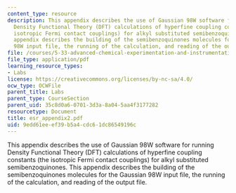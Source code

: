 ```yaml
---
content_type: resource
description: This appendix describes the use of Gaussian 98W software for running
  Density Functional Theory (DFT) calculations of hyperfine coupling constants (the
  isotropic Fermi contact couplings) for alkyl substituted semibenzoquinones. This
  appendix describes the building of the semibenzoquinones molecules for the Gaussian
  98W input file, the running of the calculation, and reading of the output file.
file: /courses/5-33-advanced-chemical-experimentation-and-instrumentation-fall-2007/9edd61eeef39b5a4cdc61dc86549196c_esr_appendix2.pdf
file_type: application/pdf
learning_resource_types:
- Labs
license: https://creativecommons.org/licenses/by-nc-sa/4.0/
ocw_type: OCWFile
parent_title: Labs
parent_type: CourseSection
parent_uid: 35c8d0a6-0701-3d3a-8a04-5aa4f3177282
resourcetype: Document
title: esr_appendix2.pdf
uid: 9edd61ee-ef39-b5a4-cdc6-1dc86549196c
---
```

This appendix describes the use of Gaussian 98W software for running Density Functional Theory (DFT) calculations of hyperfine coupling constants (the isotropic Fermi contact couplings) for alkyl substituted semibenzoquinones. This appendix describes the building of the semibenzoquinones molecules for the Gaussian 98W input file, the running of the calculation, and reading of the output file.